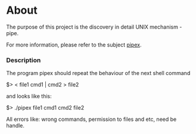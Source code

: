 # About

The purpose of this project is the discovery in detail UNIX mechanism - pipe.

For more information, please refer to the subject [pipex](https://github.com/Sndrn/42_cursus/tree/main/Subjects_PDFs).

### Description

The program pipex should repeat the behaviour of the next shell command

$> < file1 cmd1 | cmd2 > file2

and looks like this:

$> ./pipex file1 cmd1 cmd2 file2

All errors like: wrong commands, permission to files and etc, need be handle.
